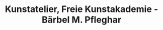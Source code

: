 ---
title: "Kunstatelier, Freie Kunstakademie - Bärbel M. Pfleghar"
url: /waal/kunstatelier-freie-kunstakademie-baerbel-m-pfleghar/
shop: Kunst
---